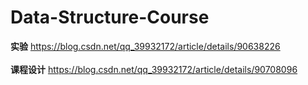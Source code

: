 # Data-Structure-Course
<b>实验</b> https://blog.csdn.net/qq_39932172/article/details/90638226
<br>
<br>
<b>课程设计</b> https://blog.csdn.net/qq_39932172/article/details/90708096
